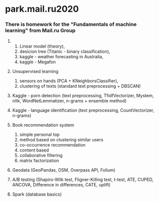 # park.mail.ru2020
### There is homework for the "Fundamentals of machine learning" from Mail.ru Group
1. 1) Linear model (theory), 
   2) desicion tree (Titanic - binary classification), 
   3) kaggle - weather forecasting in Australia, 
   4) kaggle - Megafon
   
2. Unsupervised learning 
   1) sensors on hands (PCA + KNeighborsClassifier),
   2) clustering of texts (standard text preprocessing + DBSCAN)
   
3. Kaggle - porn detection (text preprocessing, TfidfVectorizer, Mystem, nltk, WordNetLemmatizer, n-grams + ensemble method)

4. Kaggle - language identification (text preprocessing, CountVectorizer, n-grams)

5. Book recommendation system
   1) simple personal top
   2) method based on clustering similar users
   3) co-occurrence recommendation
   4) content based
   5) collaborative filtering
   6) matrix factorization
   
6. Geodata (GeoPandas, OSM, Overpass API, Folium)

7. A/B testing (Shapiro-Wilk test, Fligner-Killing test, t-test, ATE, CUPED, ANCOVA, Difference in differences, CATE, uplift)

8. Spark (database basics)
